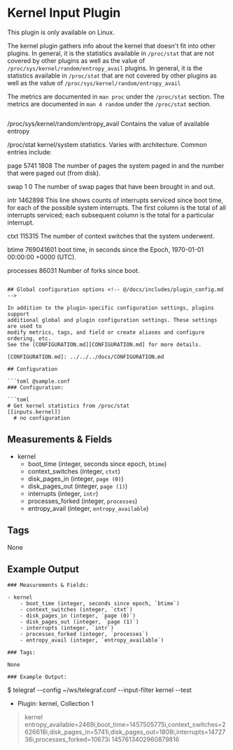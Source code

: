 # Kernel Input Plugin

This plugin is only available on Linux.

The kernel plugin gathers info about the kernel that doesn't fit into other
plugins. In general, it is the statistics available in `/proc/stat` that are not
covered by other plugins as well as the value of
`/proc/sys/kernel/random/entropy_avail`
plugins. In general, it is the statistics available in `/proc/stat` that are
not covered by other plugins as well as the value of `/proc/sys/kernel/random/entropy_avail`

The metrics are documented in `man proc` under the `/proc/stat` section.
The metrics are documented in `man 4 random` under the `/proc/stat` section.

```text
```


/proc/sys/kernel/random/entropy_avail
Contains the value of available entropy

/proc/stat
kernel/system statistics. Varies with architecture. Common entries include:

page 5741 1808
The number of pages the system paged in and the number that were paged out (from disk).

swap 1 0
The number of swap pages that have been brought in and out.

intr 1462898
This line shows counts of interrupts serviced since boot time, for each of
the possible system interrupts. The first column is the total of all
interrupts serviced; each subsequent column is the total for a particular interrupt.

ctxt 115315
The number of context switches that the system underwent.

btime 769041601
boot time, in seconds since the Epoch, 1970-01-01 00:00:00 +0000 (UTC).

processes 86031
Number of forks since boot.
```

## Global configuration options <!-- @/docs/includes/plugin_config.md -->

In addition to the plugin-specific configuration settings, plugins support
additional global and plugin configuration settings. These settings are used to
modify metrics, tags, and field or create aliases and configure ordering, etc.
See the [CONFIGURATION.md][CONFIGURATION.md] for more details.

[CONFIGURATION.md]: ../../../docs/CONFIGURATION.md

## Configuration

```toml @sample.conf
### Configuration:

```toml
# Get kernel statistics from /proc/stat
[[inputs.kernel]]
  # no configuration
```

## Measurements & Fields

- kernel
  - boot_time (integer, seconds since epoch, `btime`)
  - context_switches (integer, `ctxt`)
  - disk_pages_in (integer, `page (0)`)
  - disk_pages_out (integer, `page (1)`)
  - interrupts (integer, `intr`)
  - processes_forked (integer, `processes`)
  - entropy_avail (integer, `entropy_available`)

## Tags

None

## Example Output

```shell
### Measurements & Fields:

- kernel
    - boot_time (integer, seconds since epoch, `btime`)
    - context_switches (integer, `ctxt`)
    - disk_pages_in (integer, `page (0)`)
    - disk_pages_out (integer, `page (1)`)
    - interrupts (integer, `intr`)
    - processes_forked (integer, `processes`)
    - entropy_avail (integer, `entropy_available`)

### Tags:

None

### Example Output:

```
$ telegraf --config ~/ws/telegraf.conf --input-filter kernel --test
* Plugin: kernel, Collection 1
> kernel entropy_available=2469i,boot_time=1457505775i,context_switches=2626618i,disk_pages_in=5741i,disk_pages_out=1808i,interrupts=1472736i,processes_forked=10673i 1457613402960879816
```
